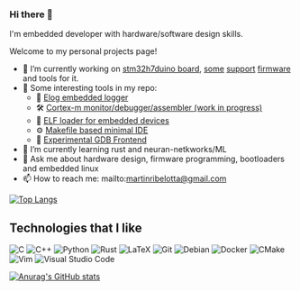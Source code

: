 ### Hi there 👋

I'm embedded developer with hardware/software design skills.

Welcome to my personal projects page!

- 🔭 I’m currently working on [stm32h7duino board](https://github.com/martinribelotta/h730duino), [some](https://github.com/martinribelotta/h7-qspi-loader) [support](https://github.com/martinribelotta/h7-boot) [firmware](https://github.com/martinribelotta/h7-projects) and tools for it.
- :toolbox: Some interesting tools in my repo:
  - :scroll: [Elog embedded logger](https://github.com/martinribelotta/elog)
  - :hammer_and_wrench: [Cortex-m monitor/debugger/assembler (work in progress)](https://github.com/martinribelotta/cmx-debug)
  - :nut_and_bolt: [ELF loader for embedded devices](https://github.com/martinribelotta/elfloader)
  - :gear: [Makefile based minimal IDE](https://github.com/martinribelotta/embedded-ide)
  - :microscope: [Experimental GDB Frontend](https://github.com/martinribelotta/gdbfrontend)
- 🌱 I’m currently learning rust and neuran-netkworks/ML
- 💬 Ask me about hardware design, firmware programming, bootloaders and embedded linux
- 📫 How to reach me: mailto:<martinribelotta@gmail.com>

[![Top Langs](https://github-readme-stats.vercel.app/api/top-langs/?username=martinribelotta)](https://github.com/anuraghazra/github-readme-stats)

## Technologies that I like

<img alt="C" src="https://img.shields.io/badge/c-%2300599C.svg?&style=for-the-badge&logo=c&logoColor=white"/> <img alt="C++" src="https://img.shields.io/badge/c++-%2300599C.svg?&style=for-the-badge&logo=c%2B%2B&ogoColor=white"/> <img alt="Python" src="https://img.shields.io/badge/python-%2314354C.svg?&style=for-the-badge&logo=python&logoColor=white"/> <img alt="Rust" src="https://img.shields.io/badge/rust-%23000000.svg?&style=for-the-badge&logo=rust&logoColor=white"/> <img alt="LaTeX" src="https://img.shields.io/badge/latex-%23008080.svg?&style=for-the-badge&logo=latex&logoColor=white"/> <img alt="Git" src="https://img.shields.io/badge/git-%23F05033.svg?&style=for-the-badge&logo=git&logoColor=white"/> <img alt="Debian" src="https://img.shields.io/badge/Debian-D70A53?style=for-the-badge&logo=debian&logoColor=white" /> <img alt="Docker" src="https://img.shields.io/badge/docker-%230db7ed.svg?&style=for-the-badge&logo=docker&logoColor=white"/> <img alt="CMake" src="https://img.shields.io/badge/CMake-%23008FBA.svg?&style=for-the-badge&logo=cmake&logoColor=white"/> <img alt="Vim" src="https://img.shields.io/badge/VIM-%2311AB00.svg?&style=for-the-badge&logo=vim&logoColor=white"/> <img alt="Visual Studio Code" src="https://img.shields.io/badge/VisualStudioCode-0078d7.svg?&style=for-the-badge&logo=visual-studio-code&logoColor=white"/> 


[![Anurag's GitHub stats](https://github-readme-stats.vercel.app/api?username=martinribelotta&show_icons=true)](https://github.com/anuraghazra/github-readme-stats)
